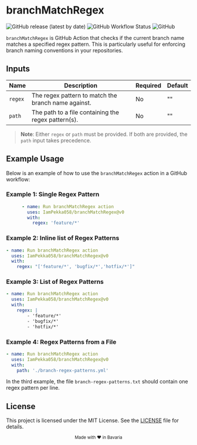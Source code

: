 # branchMatchRegex

![GitHub release (latest by date)](https://img.shields.io/github/v/release/IamPekka058/branchMatchRegex)
![GitHub Workflow Status](https://img.shields.io/github/actions/workflow/status/IamPekka058/branchMatchRegex/.github/workflows/build-and-commit.yml)
![GitHub](https://img.shields.io/github/license/IamPekka058/branchMatchRegex)

`branchMatchRegex` is  GitHub Action that checks if the current branch name matches a specified regex pattern. This is particularly useful for enforcing branch naming conventions in your repositories.

## Inputs

| Name   | Description                                              | Required | Default |
|--------|----------------------------------------------------------|----------|---------|
| `regex`| The regex pattern to match the branch name against.      | No       | ""      |
| `path` | The path to a file containing the regex pattern(s).      | No       | ""      |

> **Note**: Either `regex` or `path` must be provided. If both are provided, the `path` input takes precedence.

## Example Usage

Below is an example of how to use the `branchMatchRegex` action in a GitHub workflow:

### Example 1: Single Regex Pattern
```yaml
      - name: Run branchMatchRegex action
        uses: IamPekka058/branchMatchRegex@v0
        with:
          regex: 'feature/*'
```

### Example 2: Inline list of Regex Patterns
```yaml
- name: Run branchMatchRegex action
  uses: IamPekka058/branchMatchRegex@v0
  with:
    regex: "['feature/*', 'bugfix/*','hotfix/*']"
```
### Example 3: List of Regex Patterns
```yaml
- name: Run branchMatchRegex action
  uses: IamPekka058/branchMatchRegex@v0
  with:
    regex: |
        - 'feature/*'
        - 'bugfix/*'
        - 'hotfix/*'
```

### Example 4: Regex Patterns from a File
```yaml
- name: Run branchMatchRegex action
  uses: IamPekka058/branchMatchRegex@v0
  with:
    path: './branch-regex-patterns.yml'
```

In the third example, the file `branch-regex-patterns.txt` should contain one regex pattern per line.

## License

This project is licensed under the MIT License. See the [LICENSE](./LICENSE) file for details.

<div align="center">
  <sub>Made with ❤️ in Bavaria</sub>
</div>
